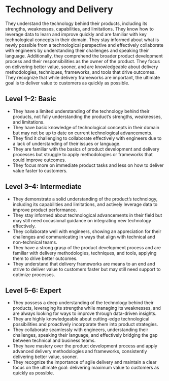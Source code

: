 # Technology and Delivery
They understand the technology behind their products, including its strengths, weaknesses, capabilities, and limitations. They know how to leverage data to learn and improve quickly and are familiar with key technological concepts in their domain. They stay informed about what is newly possible from a technological perspective and effectively collaborate with engineers by understanding their challenges and speaking their language. Additionally, they comprehend the broader product development process and their responsibilities as the owner of the product. They focus on delivering better value, sooner, and are knowledgeable about delivery methodologies, techniques, frameworks, and tools that drive outcomes. They recognize that while delivery frameworks are important, the ultimate goal is to deliver value to customers as quickly as possible.


## Level 1–2: Basic
- They have a limited understanding of the technology behind their products, not fully understanding the product’s strengths, weaknesses, and limitations.
- They have basic knowledge of technological concepts in their domain but may not be up to date on current technological advancements.
- They find it challenging to collaborate effectively with engineers due to a lack of understanding of their issues or language.
- They are familiar with the basics of product development and delivery processes but struggle to apply methodologies or frameworks that could improve outcomes.
- They focus more on immediate product tasks and less on how to deliver value faster to customers.


## Level 3–4: Intermediate
- They demonstrate a solid understanding of the product’s technology, including its capabilities and limitations, and actively leverage data to improve product performance.
- They stay informed about technological advancements in their field but may still need occasional guidance on integrating new technology effectively.
- They collaborate well with engineers, showing an appreciation for their challenges and communicating in ways that align with technical and non-technical teams.
- They have a strong grasp of the product development process and are familiar with delivery methodologies, techniques, and tools, applying them to drive better outcomes.
- They understand that delivery frameworks are means to an end and strive to deliver value to customers faster but may still need support to optimize processes.



## Level 5–6: Expert
- They possess a deep understanding of the technology behind their products, leveraging its strengths while managing its weaknesses, and are always looking for ways to improve through data-driven insights.
- They are highly knowledgeable about cutting-edge technological possibilities and proactively incorporate them into product strategies.
- They collaborate seamlessly with engineers, understanding their challenges, speaking their language, and effectively bridging the gap between technical and business teams.
- They have mastery over the product development process and apply advanced delivery methodologies and frameworks, consistently delivering better value, sooner.
- They recognize the importance of agile delivery and maintain a clear focus on the ultimate goal: delivering maximum value to customers as quickly as possible.
